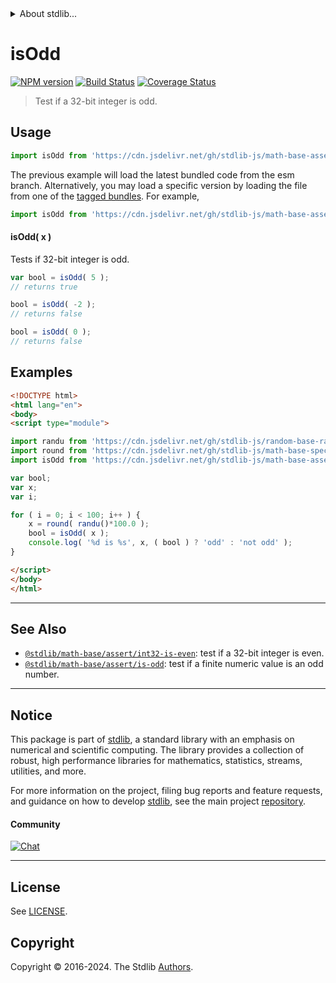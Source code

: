 <!--

@license Apache-2.0

Copyright (c) 2018 The Stdlib Authors.

Licensed under the Apache License, Version 2.0 (the "License");
you may not use this file except in compliance with the License.
You may obtain a copy of the License at

   http://www.apache.org/licenses/LICENSE-2.0

Unless required by applicable law or agreed to in writing, software
distributed under the License is distributed on an "AS IS" BASIS,
WITHOUT WARRANTIES OR CONDITIONS OF ANY KIND, either express or implied.
See the License for the specific language governing permissions and
limitations under the License.

-->


<details>
  <summary>
    About stdlib...
  </summary>
  <p>We believe in a future in which the web is a preferred environment for numerical computation. To help realize this future, we've built stdlib. stdlib is a standard library, with an emphasis on numerical and scientific computation, written in JavaScript (and C) for execution in browsers and in Node.js.</p>
  <p>The library is fully decomposable, being architected in such a way that you can swap out and mix and match APIs and functionality to cater to your exact preferences and use cases.</p>
  <p>When you use stdlib, you can be absolutely certain that you are using the most thorough, rigorous, well-written, studied, documented, tested, measured, and high-quality code out there.</p>
  <p>To join us in bringing numerical computing to the web, get started by checking us out on <a href="https://github.com/stdlib-js/stdlib">GitHub</a>, and please consider <a href="https://opencollective.com/stdlib">financially supporting stdlib</a>. We greatly appreciate your continued support!</p>
</details>

# isOdd

[![NPM version][npm-image]][npm-url] [![Build Status][test-image]][test-url] [![Coverage Status][coverage-image]][coverage-url] <!-- [![dependencies][dependencies-image]][dependencies-url] -->

> Test if a 32-bit integer is odd.



<section class="usage">

## Usage

```javascript
import isOdd from 'https://cdn.jsdelivr.net/gh/stdlib-js/math-base-assert-int32-is-odd@esm/index.mjs';
```
The previous example will load the latest bundled code from the esm branch. Alternatively, you may load a specific version by loading the file from one of the [tagged bundles](https://github.com/stdlib-js/math-base-assert-int32-is-odd/tags). For example,

```javascript
import isOdd from 'https://cdn.jsdelivr.net/gh/stdlib-js/math-base-assert-int32-is-odd@v0.3.0-esm/index.mjs';
```

#### isOdd( x )

Tests if 32-bit integer is odd.

```javascript
var bool = isOdd( 5 );
// returns true

bool = isOdd( -2 );
// returns false

bool = isOdd( 0 );
// returns false
```

</section>

<!-- /.usage -->

<section class="notes">

</section>

<!-- /.notes -->

<section class="examples">

## Examples

<!-- eslint no-undef: "error" -->

```html
<!DOCTYPE html>
<html lang="en">
<body>
<script type="module">

import randu from 'https://cdn.jsdelivr.net/gh/stdlib-js/random-base-randu@esm/index.mjs';
import round from 'https://cdn.jsdelivr.net/gh/stdlib-js/math-base-special-round@esm/index.mjs';
import isOdd from 'https://cdn.jsdelivr.net/gh/stdlib-js/math-base-assert-int32-is-odd@esm/index.mjs';

var bool;
var x;
var i;

for ( i = 0; i < 100; i++ ) {
    x = round( randu()*100.0 );
    bool = isOdd( x );
    console.log( '%d is %s', x, ( bool ) ? 'odd' : 'not odd' );
}

</script>
</body>
</html>
```

</section>

<!-- /.examples -->

<!-- C interface documentation. -->



<!-- Section for related `stdlib` packages. Do not manually edit this section, as it is automatically populated. -->

<section class="related">

* * *

## See Also

-   <span class="package-name">[`@stdlib/math-base/assert/int32-is-even`][@stdlib/math/base/assert/int32-is-even]</span><span class="delimiter">: </span><span class="description">test if a 32-bit integer is even.</span>
-   <span class="package-name">[`@stdlib/math-base/assert/is-odd`][@stdlib/math/base/assert/is-odd]</span><span class="delimiter">: </span><span class="description">test if a finite numeric value is an odd number.</span>

</section>

<!-- /.related -->

<!-- Section for all links. Make sure to keep an empty line after the `section` element and another before the `/section` close. -->


<section class="main-repo" >

* * *

## Notice

This package is part of [stdlib][stdlib], a standard library with an emphasis on numerical and scientific computing. The library provides a collection of robust, high performance libraries for mathematics, statistics, streams, utilities, and more.

For more information on the project, filing bug reports and feature requests, and guidance on how to develop [stdlib][stdlib], see the main project [repository][stdlib].

#### Community

[![Chat][chat-image]][chat-url]

---

## License

See [LICENSE][stdlib-license].


## Copyright

Copyright &copy; 2016-2024. The Stdlib [Authors][stdlib-authors].

</section>

<!-- /.stdlib -->

<!-- Section for all links. Make sure to keep an empty line after the `section` element and another before the `/section` close. -->

<section class="links">

[npm-image]: http://img.shields.io/npm/v/@stdlib/math-base-assert-int32-is-odd.svg
[npm-url]: https://npmjs.org/package/@stdlib/math-base-assert-int32-is-odd

[test-image]: https://github.com/stdlib-js/math-base-assert-int32-is-odd/actions/workflows/test.yml/badge.svg?branch=v0.3.0
[test-url]: https://github.com/stdlib-js/math-base-assert-int32-is-odd/actions/workflows/test.yml?query=branch:v0.3.0

[coverage-image]: https://img.shields.io/codecov/c/github/stdlib-js/math-base-assert-int32-is-odd/main.svg
[coverage-url]: https://codecov.io/github/stdlib-js/math-base-assert-int32-is-odd?branch=main

<!--

[dependencies-image]: https://img.shields.io/david/stdlib-js/math-base-assert-int32-is-odd.svg
[dependencies-url]: https://david-dm.org/stdlib-js/math-base-assert-int32-is-odd/main

-->

[chat-image]: https://img.shields.io/gitter/room/stdlib-js/stdlib.svg
[chat-url]: https://app.gitter.im/#/room/#stdlib-js_stdlib:gitter.im

[stdlib]: https://github.com/stdlib-js/stdlib

[stdlib-authors]: https://github.com/stdlib-js/stdlib/graphs/contributors

[umd]: https://github.com/umdjs/umd
[es-module]: https://developer.mozilla.org/en-US/docs/Web/JavaScript/Guide/Modules

[deno-url]: https://github.com/stdlib-js/math-base-assert-int32-is-odd/tree/deno
[deno-readme]: https://github.com/stdlib-js/math-base-assert-int32-is-odd/blob/deno/README.md
[umd-url]: https://github.com/stdlib-js/math-base-assert-int32-is-odd/tree/umd
[umd-readme]: https://github.com/stdlib-js/math-base-assert-int32-is-odd/blob/umd/README.md
[esm-url]: https://github.com/stdlib-js/math-base-assert-int32-is-odd/tree/esm
[esm-readme]: https://github.com/stdlib-js/math-base-assert-int32-is-odd/blob/esm/README.md
[branches-url]: https://github.com/stdlib-js/math-base-assert-int32-is-odd/blob/main/branches.md

[stdlib-license]: https://raw.githubusercontent.com/stdlib-js/math-base-assert-int32-is-odd/main/LICENSE

<!-- <related-links> -->

[@stdlib/math/base/assert/int32-is-even]: https://github.com/stdlib-js/math-base-assert-int32-is-even/tree/esm

[@stdlib/math/base/assert/is-odd]: https://github.com/stdlib-js/math-base-assert-is-odd/tree/esm

<!-- </related-links> -->

</section>

<!-- /.links -->

